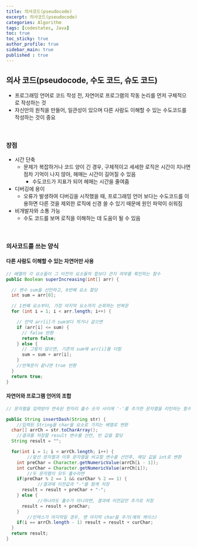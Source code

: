 ```yaml
---
title: 의사코드(pseudocode)
excerpt: 의사코드(pseudocode)
categories: Algorithm
tags: [codestates, Java]
toc: true
toc_sticky: true
author_profile: true
sidebar_main: true
published : true
---
```


## 의사 코드(pseudocode, 수도 코드, 슈도 코드) 
- 프로그래밍 언어로 코드 작성 전, 자연어로 프로그램의 작동 논리를 먼저 구체적으로 작성하는 것 
- 자신만의 원칙을 만들어, 일관성이 있으며 다른 사람도 이해할 수 있는 수도코드를 작성하는 것이 중요

<br>

### 장점
- 시간 단축
  - 문제가 복잡하거나 코드 양이 긴 경우, 구체적이고 세세한 로직은 시간이 지나면 점차 기억이 나지 않아, 헤매는 시간이 길어질 수 있음
    - 수도코드가 지표가 되어 헤매는 시간을 줄여줌
- 디버깅에 용이
  - 오류가 발생하여 디버깅을 시작했을 때, 프로그래밍 언어 보다는 수도코드를 이용하면 다른 것을 제외한 로직에 신경 쓸 수 있기 때문에 원인 파악이 쉬워짐
- 비개발자와 소통 가능
  - 수도 코드를 보며 로직을 이해하는 데 도움이 될 수 있음

<br>

### 의사코드를 쓰는 양식

#### 다른 사람도 이해할 수 있는 자연어만 사용

```java
// 배열의 각 요소들이 그 이전의 요소들의 합보다 큰지 여부를 확인하는 함수
public Boolean superIncreasing(int[] arr) {

  // 변수 sum을 선언하고, 0번째 요소 할당
  int sum = arr[0];

  // 1번째 요소부터, 가장 마지막 요소까지 순회하는 반복문
  for (int i = 1; i < arr.length; i++) {

    // 만약 arr[i]가 sum보다 작거나 같으면
    if (arr[i] <= sum) {
      // false 반환
      return false;
    } else {
      // 그렇지 않으면, 기존의 sum에 arr[i]를 더함
      sum = sum + arr[i];
    }
    //반복문이 끝나면 true 반환
  }
  return true;
}
```
#### 자연어와 프로그램 언어의 조합

```java
// 문자열을 입력받아 연속된 한자리 홀수 숫자 사이에 '-'를 추가한 문자열을 리턴하는 함수

public String insertDash(String str) {
	//입력된 String을 char을 요소로 가지는 배열로 변환
  char[] arrCh = str.toCharArray();
	//결과를 저장할 result 변수를 선언, 빈 값을 할당
  String result = "";

  for(int i = 1; i < arrCh.length; i++) {
		//앞선 문자열과 이후 문자열을 비교할 변수를 선언후, 해당 값을 int로 변환
    int preChar = Character.getNumericValue(arrCh[i - 1]);
    int curChar = Character.getNumericValue(arrCh[i]);
		//두 문자열이 모두 홀수라면
    if(preChar % 2 == 1 && curChar % 2 == 1) {
			//결과에 이전값과 "-"를 함께 저장
      result = result + preChar + "-";
    } else {
			//하나라도 홀수가 아니라면, 결과에 이전값만 추가로 저장
      result = result + preChar;
    }
		//인덱스가 마지막일 경우, 맨 마지막 char을 추가(예외 케이스)
    if(i == arrCh.length - 1) result = result + curChar;
  }
  return result;
}
```


